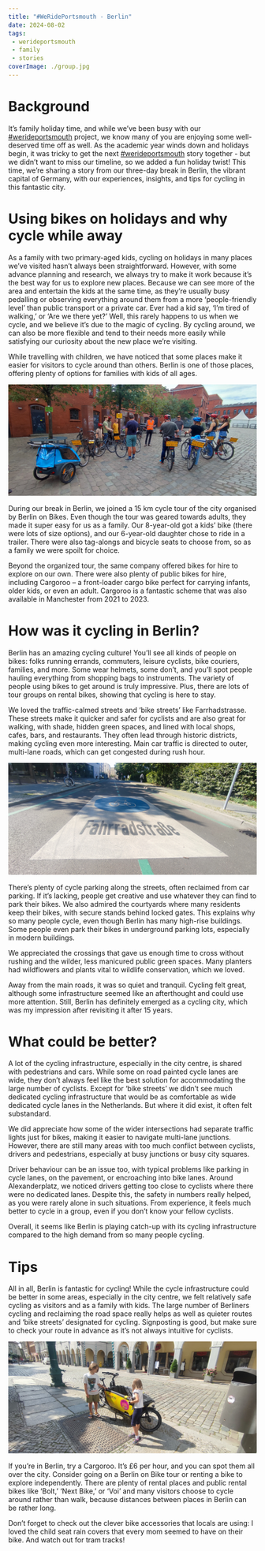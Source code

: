 ```yaml
---
title: "#WeRidePortsmouth - Berlin"
date: 2024-08-02
tags:
 - werideportsmouth
 - family
 - stories
coverImage: ./group.jpg
---
```


# Background

It’s family holiday time, and while we’ve been busy with our [#werideportsmouth](/tags/werideportsmouth) project, we know many of you are enjoying some well-deserved time off as well. As the academic year winds down and holidays begin, it was tricky to get the next [#werideportsmouth](/tags/werideportsmouth) story together - but we didn’t want to miss our timeline, so we added a fun holiday twist! This time, we’re sharing a story from our three-day break in Berlin, the vibrant capital of Germany, with our experiences, insights, and tips for cycling in this fantastic city.

# Using bikes on holidays and why cycle while away

As a family with two primary-aged kids, cycling on holidays in many places we’ve visited hasn’t always been straightforward. However, with some advance planning and research, we always try to make it work because it’s the best way for us to explore new places. Because we can see more of the area and entertain the kids at the same time, as they’re usually busy pedalling or observing everything around them from a more ‘people-friendly level’ than public transport or a private car. Ever had a kid say, ‘I’m tired of walking,’ or ‘Are we there yet?’ Well, this rarely happens to us when we cycle, and we believe it’s due to the magic of cycling. By cycling around, we can also be more flexible and tend to their needs more easily while satisfying our curiosity about the new place we’re visiting.

While travelling with children, we have noticed that some places make it easier for visitors to cycle around than others. Berlin is one of those places, offering plenty of options for families with kids of all ages.

![A cycle tour](group.jpg)

During our break in Berlin, we joined a 15 km cycle tour of the city organised by Berlin on Bikes. Even though the tour was geared towards adults, they made it super easy for us as a family. Our 8-year-old got a kids’ bike (there were lots of size options), and our 6-year-old daughter chose to ride in a trailer. There were also tag-alongs and bicycle seats to choose from, so as a family we were spoilt for choice.

Beyond the organized tour, the same company offered bikes for hire to explore on our own. There were also plenty of public bikes for hire, including Cargoroo – a front-loader cargo bike perfect for carrying infants, older kids, or even an adult. Cargoroo is a fantastic scheme that was also available in Manchester from 2021 to 2023.

# How was it cycling in Berlin? 

Berlin has an amazing cycling culture! You’ll see all kinds of people on bikes: folks running errands, commuters, leisure cyclists, bike couriers, families, and more. Some wear helmets, some don’t, and you’ll spot people hauling everything from shopping bags to instruments. The variety of people using bikes to get around is truly impressive. Plus, there are lots of tour groups on rental bikes, showing that cycling is here to stay.

We loved the traffic-calmed streets and ‘bike streets’ like Farrhadstrasse. These streets make it quicker and safer for cyclists and are also great for walking, with shade, hidden green spaces, and lined with local shops, cafes, bars, and restaurants. They often lead through historic districts, making cycling even more interesting. Main car traffic is directed to outer, multi-lane roads, which can get congested during rush hour.

![A bike street](street.jpg)

There’s plenty of cycle parking along the streets, often reclaimed from car parking. If it’s lacking, people get creative and use whatever they can find to park their bikes. We also admired the courtyards where many residents keep their bikes, with secure stands behind locked gates. This explains why so many people cycle, even though Berlin has many high-rise buildings. Some people even park their bikes in underground parking lots, especially in modern buildings.

We appreciated the crossings that gave us enough time to cross without rushing and the wilder, less manicured public green spaces. Many planters had wildflowers and plants vital to wildlife conservation, which we loved.

Away from the main roads, it was so quiet and tranquil. Cycling felt great, although some infrastructure seemed like an afterthought and could use more attention. Still, Berlin has definitely emerged as a cycling city, which was my impression after revisiting it after 15 years.

# What could be better?

A lot of the cycling infrastructure, especially in the city centre, is shared with pedestrians and cars. While some on road painted cycle lanes are wide, they don’t always feel like the best solution for accommodating the large number of cyclists. Except for ‘bike streets’ we didn’t see much dedicated cycling infrastructure that would be as comfortable as wide dedicated cycle lanes in the Netherlands. But where it did exist, it often felt substandard.

We did appreciate how some of the wider intersections had separate traffic lights just for bikes, making it easier to navigate multi-lane junctions. However, there are still many areas with too much conflict between cyclists, drivers and pedestrians, especially at busy junctions or busy city squares.

Driver behaviour can be an issue too, with typical problems like parking in cycle lanes, on the pavement, or encroaching into bike lanes. Around Alexanderplatz, we noticed drivers getting too close to cyclists where there were no dedicated lanes. Despite this, the safety in numbers really helped, as you were rarely alone in such situations. From experience, it feels much better to cycle in a group, even if you don’t know your fellow cyclists.

Overall, it seems like Berlin is playing catch-up with its cycling infrastructure compared to the high demand from so many people cycling. 

# Tips 

All in all, Berlin is fantastic for cycling! While the cycle infrastructure could be better in some areas, especially in the city centre, we felt relatively safe cycling as visitors and as a family with kids. The large number of Berliners cycling and reclaiming the road space really helps as well as quieter routes and ‘bike streets’ designated for cycling. Signposting is good, but make sure to check your route in advance as it’s not always intuitive for cyclists.

![Cargoroo](cargo.jpg)

If you’re in Berlin, try a Cargoroo. It’s £6 per hour, and you can spot them all over the city. Consider going on a Berlin on Bike tour or renting a bike to explore independently. There are plenty of rental places and public rental bikes like ‘Bolt,’ ‘Next Bike,’ or ‘Voi’ and many visitors choose to cycle around rather than walk, because distances between places in Berlin can be rather long. 

Don’t forget to check out the clever bike accessories that locals are using: I loved the child seat rain covers that every mom seemed to have on their bike. And watch out for tram tracks!



